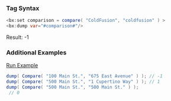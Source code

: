 ### Tag Syntax




```java
<bx:set comparison = compare( "ColdFusion", "coldfusion" ) >
<bx:dump var="#comparison#"/>     
```

Result: -1

### Additional Examples

<a href="https://try.boxlang.io/?code=eJxLKc0t0FBwzs8tSCxK1VBQMjQwUPBNzMxTCC7RU9JRUDIzN1VwTSwuUXAsS80rTVVS0FTQtFbQ11fQNeRKQdNriqbXUMG5tCC1qCQzL18hPLESoZewVhQ%2BWB8XSKMBFwC5nC4y" target="_blank">Run Example</a>

```java
dump( Compare( "100 Main St.", "675 East Avenue" ) ); // -1
dump( Compare( "500 Main St.", "1 Cupertino Way" ) ); // 1
dump( Compare( "500 Main St.", "500 Main St." ) );
 // 0

```


